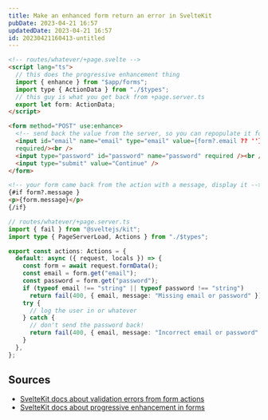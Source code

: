 ```yaml
---
title: Make an enhanced form return an error in SvelteKit
pubDate: 2023-04-21 16:57
updatedDate: 2023-04-21 16:57
id: 20230421160413-untitled
---
```


```html
<!-- routes/whatever/+page.svelte -->
<script lang="ts">
  // this does the progressive enhancement thing
  import { enhance } from "$app/forms";
  import type { ActionData } from "./$types";
  // this guy is what you get back from +page.server.ts
  export let form: ActionData;
</script>

<form method="POST" use:enhance>
  <!-- send back the value from the server, so you can repopulate it for users without js -->
  <input id="email" name="email" type="email" value={form?.email ?? ''}
  required/><br />
  <input type="password" id="password" name="password" required /><br />
  <input type="submit" value="Continue" />
</form>

<!-- your form came back from the action with a message, display it -->
{#if form?.message }
<p>{form.message}</p>
{/if}
```

```ts
// routes/whatever/+page.server.ts
import { fail } from "@sveltejs/kit";
import type { PageServerLoad, Actions } from "./$types";

export const actions: Actions = {
  default: async ({ request, locals }) => {
    const form = await request.formData();
    const email = form.get("email");
    const password = form.get("password");
    if (typeof email !== "string" || typeof password !== "string")
      return fail(400, { email, message: "Missing email or password" });
    try {
      // log the user in or whatever
    } catch {
      // don't send the password back!
      return fail(400, { email, message: "Incorrect email or password" });
    }
  },
};
```

## Sources

- [SvelteKit docs about validation errors from form actions](https://kit.svelte.dev/docs/form-actions#anatomy-of-an-action-validation-errors)
- [SvelteKit docs about progressive enhancement in forms](https://kit.svelte.dev/docs/form-actions#progressive-enhancement)
